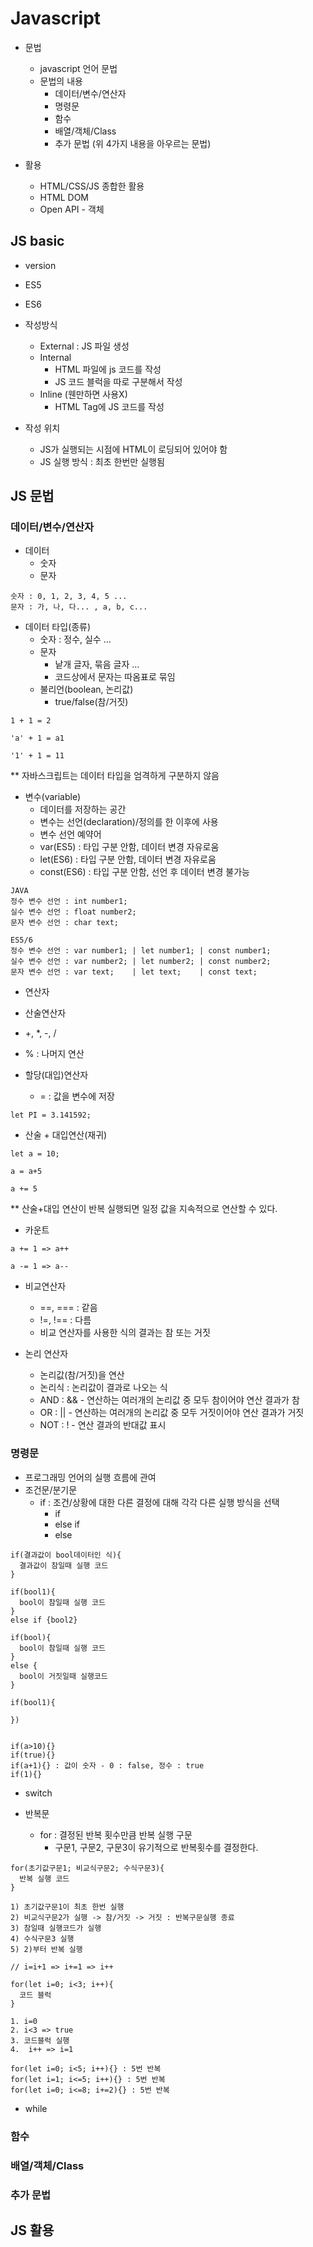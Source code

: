 # Javascript

- 문법

  - javascript 언어 문법
  - 문법의 내용
    - 데이터/변수/연산자
    - 명령문
    - 함수
    - 배열/객체/Class
    - 추가 문법 (위 4가지 내용을 아우르는 문법)

- 활용
  - HTML/CSS/JS 종합한 활용
  - HTML DOM
  - Open API - 객체

## JS basic

- version
- ES5
- ES6

- 작성방식

  - External : JS 파일 생성
  - Internal
    - HTML 파일에 js 코드를 작성
    - JS 코드 블럭을 따로 구분해서 작성
  - Inline (웬만하면 사용X)
    - HTML Tag에 JS 코드를 작성

- 작성 위치
  - JS가 실행되는 시점에 HTML이 로딩되어 있어야 함
  - JS 실행 방식 : 최초 한번만 실행됨

## JS 문법

### 데이터/변수/연산자

- 데이터
  - 숫자
  - 문자

```
숫자 : 0, 1, 2, 3, 4, 5 ...
문자 : 가, 나, 다... , a, b, c...
```

- 데이터 타입(종류)
  - 숫자 : 정수, 실수 ...
  - 문자
    - 낱개 글자, 묶음 글자 ...
    - 코드상에서 문자는 따옴표로 묶임
  - 불리언(boolean, 논리값)
    - true/false(참/거짓)

```
1 + 1 = 2

'a' + 1 = a1

'1' + 1 = 11
```

\*\* 자바스크립트는 데이터 타입을 엄격하게 구분하지 않음

- 변수(variable)
  - 데이터를 저장하는 공간
  - 변수는 선언(declaration)/정의를 한 이후에 사용
  - 변수 선언 예약어
  - var(ES5) : 타입 구분 안함, 데이터 변경 자유로움
  - let(ES6) : 타입 구분 안함, 데이터 변경 자유로움
  - const(ES6) : 타입 구분 안함, 선언 후 데이터 변경 불가능

```
JAVA
정수 변수 선언 : int number1;
실수 변수 선언 : float number2;
문자 변수 선언 : char text;

ES5/6
정수 변수 선언 : var number1; | let number1; | const number1;
실수 변수 선언 : var number2; | let number2; | const number2;
문자 변수 선언 : var text;    | let text;    | const text;
```

- 연산자

- 산술연산자
- +, \*, -, /
- % : 나머지 연산

- 할당(대입)연산자
  - = : 값을 변수에 저장

```
let PI = 3.141592;
```

- 산술 + 대입연산(재귀)

```
let a = 10;

a = a+5

a += 5
```

\*\* 산술+대입 연산이 반복 실행되면 일정 값을 지속적으로 연산할 수 있다.

- 카운트

```
a += 1 => a++

a -= 1 => a--
```

- 비교연산자

  - ==, === : 같음
  - !=, !== : 다름
  - 비교 연산자를 사용한 식의 결과는 참 또는 거짓

- 논리 연산자
  - 논리값(참/거짓)을 연산
  - 논리식 : 논리값이 결과로 나오는 식
  - AND : && - 연산하는 여러개의 논리값 중 모두 참이어야 연산 결과가 참
  - OR : || - 연산하는 여러개의 논리값 중 모두 거짓이어야 연산 결과가 거짓
  - NOT : ! - 연산 결과의 반대값 표시

### 명령문

- 프로그래밍 언어의 실행 흐름에 관여
- 조건문/분기문
  - if : 조건/상황에 대한 다른 결정에 대해 각각 다른 실행 방식을 선택
    - if
    - else if
    - else

```
if(결과값이 bool데이터인 식){
  결과값이 참일때 실행 코드
}

if(bool1){
  bool이 참일때 실행 코드
}
else if {bool2}

if(bool){
  bool이 참일때 실행 코드
}
else {
  bool이 거짓일때 실행코드
}

if(bool1){

})


```

```
if(a>10){}
if(true){}
if(a+1){} : 값이 숫자 - 0 : false, 정수 : true
if(1){}
```

- switch

- 반복문
  - for : 결정된 반복 횟수만큼 반복 실행 구문
    - 구문1, 구문2, 구문3이 유기적으로 반복횟수를 결정한다.

```
for(초기값구문1; 비교식구문2; 수식구문3){
  반복 실행 코드
}

1) 초기값구문1이 최초 한번 실행
2) 비교식구문2가 실행 -> 참/거짓 -> 거짓 : 반복구문실행 종료
3) 참일때 실행코드가 실행
4) 수식구문3 실행
5) 2)부터 반복 실행

```

```
// i=i+1 => i+=1 => i++

for(let i=0; i<3; i++){
  코드 블럭
}

1. i=0
2. i<3 => true
3. 코드블럭 실행
4.  i++ => i=1
```

```
for(let i=0; i<5; i++){} : 5번 반복
for(let i=1; i<=5; i++){} : 5번 반복
for(let i=0; i<=8; i+=2){} : 5번 반복
```

- while

### 함수

### 배열/객체/Class

### 추가 문법

## JS 활용
